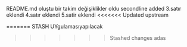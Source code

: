 README.md oluştu
bir takim değişiklikler oldu
secondline added
3.satır eklendi
4.satır eklendi
5.satir eklendi
<<<<<<< Updated upstream


=======
STASH UYgulamasıyapılacak
>>>>>>> Stashed changes
adas
